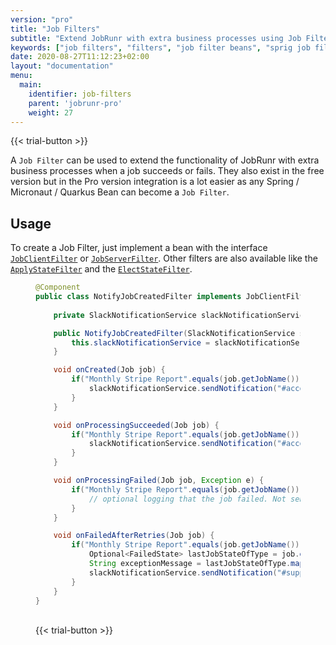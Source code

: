 ```yaml
---
version: "pro"
title: "Job Filters"
subtitle: "Extend JobRunr with extra business processes using Job Filter Beans"
keywords: ["job filters", "filters", "job filter beans", "sprig job filter", "micronaut job filter", "quarkus job filter"]
date: 2020-08-27T11:12:23+02:00
layout: "documentation"
menu: 
  main: 
    identifier: job-filters
    parent: 'jobrunr-pro'
    weight: 27
---
```

{{< trial-button >}}

A `Job Filter` can be used to extend the functionality of JobRunr with extra business processes when a job succeeds or fails. They also exist in the free version but in the Pro version integration is a lot easier as any Spring / Micronaut / Quarkus Bean can become a `Job Filter`.


## Usage
To create a Job Filter, just implement a bean with the interface [`JobClientFilter`](https://www.javadoc.io/doc/org.jobrunr/jobrunr/latest/org/jobrunr/jobs/filters/JobClientFilter.html) or [`JobServerFilter`](https://www.javadoc.io/doc/org.jobrunr/jobrunr/latest/org/jobrunr/jobs/filters/JobServerFilter.html). Other filters are also available like the [`ApplyStateFilter`](https://www.javadoc.io/doc/org.jobrunr/jobrunr/latest/org/jobrunr/jobs/filters/ApplyStateFilter.html) and the [`ElectStateFilter`](https://www.javadoc.io/doc/org.jobrunr/jobrunr/latest/org/jobrunr/jobs/filters/ElectStateFilter.html).
<figure>

```java
@Component
public class NotifyJobCreatedFilter implements JobClientFilter, JobServerFilter {
    
    private SlackNotificationService slackNotificationService;

    public NotifyJobCreatedFilter(SlackNotificationService slackNotificationService) {
        this.slackNotificationService = slackNotificationService;
    }

    void onCreated(Job job) {
        if("Monthly Stripe Report".equals(job.getJobName())) {
            slackNotificationService.sendNotification("#accounting-team", "Monthly Stripe Report is being generated");
        }
    }

    void onProcessingSucceeded(Job job) {
        if("Monthly Stripe Report".equals(job.getJobName())) {
            slackNotificationService.sendNotification("#accounting-team", "Monthly Stripe Report is generated.");
        }
    }

    void onProcessingFailed(Job job, Exception e) {
        if("Monthly Stripe Report".equals(job.getJobName())) {
            // optional logging that the job failed. Not sending a notification as Job will still be retried
        }
    }

    void onFailedAfterRetries(Job job) {
        if("Monthly Stripe Report".equals(job.getJobName())) {
            Optional<FailedState> lastJobStateOfType = job.getLastJobStateOfType(FailedState.class);
            String exceptionMessage = lastJobStateOfType.map(s -> s.getException().getMessage()).orElse("Unknown exception");
            slackNotificationService.sendNotification("#support-team", "Error generating Monthly Stripe Report." + exceptionMessage);
        }
    }
}
```

<br>
{{< trial-button >}}